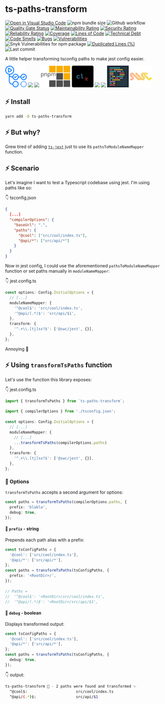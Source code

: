 # ts-paths-transform

[![Open in Visual Studio Code](https://img.shields.io/static/v1?logo=visualstudiocode&label=&message=Open%20in%20Visual%20Studio%20Code&labelColor=2c2c32&color=007acc&logoColor=007acc)](https://github.dev/jpb06/ts-paths-transform)
![npm bundle size](https://img.shields.io/bundlephobia/min/ts-paths-transform)
![Github workflow](https://img.shields.io/github/workflow/status/jpb06/ts-paths-transform/Tests?label=Tests&logo=github-actions)
[![Quality Gate Status](https://sonarcloud.io/api/project_badges/measure?project=jpb06_ts-paths-transform&metric=alert_status)](https://sonarcloud.io/summary/new_code?id=jpb06_ts-paths-transform)
[![Maintainability Rating](https://sonarcloud.io/api/project_badges/measure?project=jpb06_ts-paths-transform&metric=sqale_rating)](https://sonarcloud.io/dashboard?id=jpb06_ts-paths-transform)
[![Security Rating](https://sonarcloud.io/api/project_badges/measure?project=jpb06_ts-paths-transform&metric=security_rating)](https://sonarcloud.io/dashboard?id=jpb06_ts-paths-transform)
[![Reliability Rating](https://sonarcloud.io/api/project_badges/measure?project=jpb06_ts-paths-transform&metric=reliability_rating)](https://sonarcloud.io/dashboard?id=jpb06_ts-paths-transform)
[![Coverage](https://sonarcloud.io/api/project_badges/measure?project=jpb06_ts-paths-transform&metric=coverage)](https://sonarcloud.io/dashboard?id=jpb06_ts-paths-transform)
[![Lines of Code](https://sonarcloud.io/api/project_badges/measure?project=jpb06_ts-paths-transform&metric=ncloc)](https://sonarcloud.io/summary/new_code?id=jpb06_ts-paths-transform)
[![Technical Debt](https://sonarcloud.io/api/project_badges/measure?project=jpb06_ts-paths-transform&metric=sqale_index)](https://sonarcloud.io/summary/new_code?id=jpb06_ts-paths-transform)
[![Code Smells](https://sonarcloud.io/api/project_badges/measure?project=jpb06_ts-paths-transform&metric=code_smells)](https://sonarcloud.io/dashboard?id=jpb06_ts-paths-transform)
[![Bugs](https://sonarcloud.io/api/project_badges/measure?project=jpb06_ts-paths-transform&metric=bugs)](https://sonarcloud.io/summary/new_code?id=jpb06_ts-paths-transform)
[![Vulnerabilities](https://sonarcloud.io/api/project_badges/measure?project=jpb06_ts-paths-transform&metric=vulnerabilities)](https://sonarcloud.io/summary/new_code?id=jpb06_ts-paths-transform)
![Snyk Vulnerabilities for npm package](https://img.shields.io/snyk/vulnerabilities/npm/ts-paths-transform?label=snyk%20vulnerabilities)
[![Duplicated Lines (%)](https://sonarcloud.io/api/project_badges/measure?project=jpb06_ts-paths-transform&metric=duplicated_lines_density)](https://sonarcloud.io/dashboard?id=jpb06_ts-paths-transform)
![Last commit](https://img.shields.io/github/last-commit/jpb06/ts-paths-transform?logo=git)

A little helper transforming tsconfig paths to make jest config easier.

<!-- readme-package-icons start -->

<p align="left"><a href="https://docs.github.com/en/actions" target="_blank"><img height="70" src="https://raw.githubusercontent.com/jpb06/readme-package-icons/main/icons/github-actions.svg" /></a>&nbsp;<a href="https://www.typescriptlang.org/docs/" target="_blank"><img height="70" src="https://cdn.jsdelivr.net/gh/devicons/devicon/icons/typescript/typescript-original.svg" /></a>&nbsp;<a href="https://nodejs.org/en/docs/" target="_blank"><img height="70" src="https://cdn.jsdelivr.net/gh/devicons/devicon/icons/nodejs/nodejs-original.svg" /></a>&nbsp;<a href="https://pnpm.io/motivation" target="_blank"><img height="70" src="https://raw.githubusercontent.com/jpb06/readme-package-icons/main/icons/pnpm.svg" /></a>&nbsp;<a href="https://github.com/conventional-changelog" target="_blank"><img height="70" src="https://raw.githubusercontent.com/jpb06/readme-package-icons/main/icons/conventional-changelog.svg" /></a>&nbsp;<a href="https://eslint.org/docs/latest/" target="_blank"><img height="70" src="https://cdn.jsdelivr.net/gh/devicons/devicon/icons/eslint/eslint-original.svg" /></a>&nbsp;<a href="https://jestjs.io/docs/getting-started" target="_blank"><img height="70" src="https://cdn.jsdelivr.net/gh/devicons/devicon/icons/jest/jest-plain.svg" /></a>&nbsp;<a href="https://prettier.io/docs/en/index.html" target="_blank"><img height="70" src="https://raw.githubusercontent.com/jpb06/readme-package-icons/main/icons/prettier.png" /></a>&nbsp;<a href="https://swc.rs/docs/getting-started" target="_blank"><img height="70" src="https://raw.githubusercontent.com/jpb06/readme-package-icons/main/icons/swc.svg" /></a></p>

<!-- readme-package-icons end -->

## ⚡ Install

```bash
yarn add -D ts-paths-transform
```

## ⚡ But why?

Grew tired of adding [`ts-jest`](https://github.com/kulshekhar/ts-jest) just to use its `pathsToModuleNameMapper` function.

## ⚡ Scenario

Let's imagine I want to test a Typescript codebase using jest. I'm using paths like so:

👇 tsconfig.json

```json
{
  [...]
  "compilerOptions": {
    "baseUrl": ".",
    "paths": {
      "@cool": ["src/cool/index.ts"],
      "@api/*": ["src/api/*"]
    }
  }
}
```

Now in jest config, I could use the aforementioned `pathsToModuleNameMapper` function or set paths manually in `moduleNameMapper`:

👇 jest.config.ts

```typescript
const options: Config.InitialOptions = {
  // [...]
  moduleNameMapper: {
    '^@cool$': 'src/cool/index.ts',
    '^@api/(.*)$': 'src/api/$1',
  },
  transform: {
    '^.+\\.[tj]sx?$': ['@swc/jest', {}],
  },
};
```

Annoying 🥲

## ⚡ Using `transformTsPaths` function

Let's use the function this library exposes:

👇 jest.config.ts

```typescript
import { transformTsPaths } from `ts-paths-transform`;

import { compilerOptions } from './tsconfig.json';

const options: Config.InitialOptions = {
  // [...]
  moduleNameMapper: {
    // [...]
    ...transformTsPaths(compilerOptions.paths)
  },
  transform: {
    '^.+\\.[tj]sx?$': ['@swc/jest', {}],
  },
};
```

### 🔶 Options

`transformTsPaths` accepts a second argument for options:

```typescript
const paths = transformTsPaths(compilerOptions.paths, {
  prefix: 'blabla',
  debug: true,
});
```

#### 🧿 `prefix` - string

Prepends each path alias with a prefix:

```typescript
const tsConfigPaths = {
  '@cool': ['src/cool/index.ts'],
  '@api/*': ['src/api/*'],
};
const paths = transformTsPaths(tsConfigPaths, {
  prefix: '<RootDir>/',
});

// Paths =
//  '^@cool$': '<RootDir>/src/cool/index.ts',
//  '^@api/(.*)$': '<RootDir>/src/api/$1',
```

#### 🧿 `debug` - boolean

Displays transformed output:

```typescript
const tsConfigPaths = {
  '@cool': ['src/cool/index.ts'],
  '@api/*': ['src/api/*'],
};
const paths = transformTsPaths(tsConfigPaths, {
  debug: true,
});
```

👇 output:

```bash
ts-paths-transform 🚀 - 2 paths were found and transformed ✨
  ^@cool$:                      src/cool/index.ts
  ^@api/(.*)$:                  src/api/$1
```
